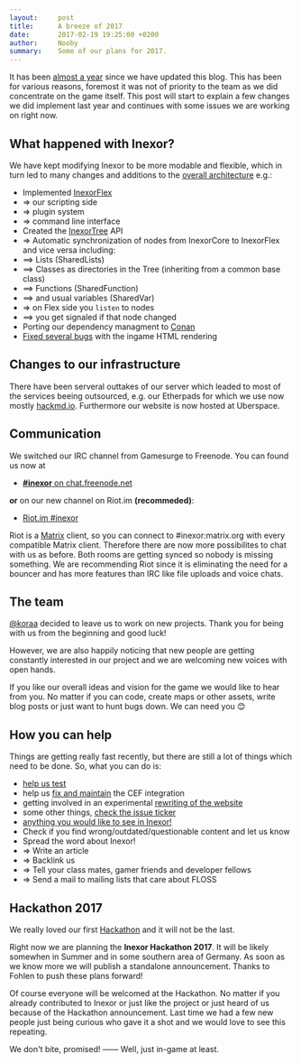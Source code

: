 ```yaml
---
layout:     post
title:      A breeze of 2017
date:       2017-02-19 19:25:00 +0200
author:     Nooby
summary:    Some of our plans for 2017.
---
```


It has been [almost a year](https://inexor.org/blog/2016/03-19-doxylamine-alpha-edition) since we have updated this blog. This has been for various reasons, foremost it was not of priority to the team as we did concentrate on the game itself.
This post will start to explain a few changes we did implement last year and continues with some issues we are working on right now.


## What happened with Inexor?
We have kept modifying Inexor to be more modable and flexible, which in turn led to many changes and additions to the [overall architecture](https://github.com/inexorgame/inexor-core/wiki/Overall-Architecture) e.g.:

* Implemented [InexorFlex](https://github.com/inexorgame/inexor-core/wiki/Inexor-Flex)
*  =>  our scripting side
*  =>  plugin system
*  =>  command line interface
* Created the [InexorTree](https://github.com/inexorgame/inexor-core/wiki/Inexor-Tree) API
*  =>  Automatic synchronization of nodes from InexorCore to InexorFlex and vice versa including:
*  ==>  Lists (SharedLists)
*  ==>  Classes as directories in the Tree (inheriting from a common base class)
*  ==>  Functions (SharedFunction)
*  ==>  and usual variables (SharedVar)
*  =>  on Flex side you `listen` to nodes
*  ==>  you get signaled if that node changed
* Porting our dependency managment to [Conan](https://www.conan.io)
* [Fixed several bugs](https://github.com/inexorgame/inexor-core/pull/350) with the ingame HTML rendering


## Changes to our infrastructure
There have been serveral outtakes of our server which leaded to most of the services beeing outsourced, e.g. our Etherpads for which we use now mostly [hackmd.io](https://hackmd.io/CYFhFYCYCMGYEYC0A2e9yJAYwKYENE4AOWRPHCABiz2AE5hLIg==#).
Furthermore our website is now hosted at Uberspace.


## Communication
We switched our IRC channel from Gamesurge to Freenode. You can found us now at

* [__#inexor__ on chat.freenode.net](https://webchat.freenode.net/?channels=#inexor)

**or** on our new channel on Riot.im **(recommeded)**:

* [Riot.im #inexor](https://riot.im/app/#/room/#inexor:matrix.org)

Riot is a [Matrix](http://matrix.org/) client, so you can connect to #inexor:matrix.org with every compatible Matrix client. Therefore there are now more possibilites to chat with us as before. Both rooms are getting synced so nobody is missing something. We are recommending Riot since it is eliminating the need for a bouncer and has more features than IRC like file uploads and voice chats.


## The team
[@koraa](https://github.com/koraa) decided to leave us to work on new projects. Thank you for being with us from the beginning and good luck!

However, we are also happily noticing that new people are getting constantly interested in our project and we are welcoming new voices with open hands.

If you like our overall ideas and vision for the game we would like to hear from you. No matter if you can code, create maps or other assets, write blog posts or just want to hunt bugs down. We can need you 😊


## How you can help
Things are getting really fast recently, but there are still a lot of things which need to be done. So, what you can do is:

* [help us test](https://github.com/inexorgame/inexor-core/wiki/Build)
* help us [fix and maintain](https://github.com/inexorgame/inexor-core/issues?q=cef+is%3Aopen) the CEF integration
* getting involved in an experimental [rewriting of the website](https://github.com/inexorgame/site)
* some other things, [check the issue ticker](https://github.com/inexorgame/inexor-core/issues?utf8=✓&q=is%3Aopen)
* [anything you would like to see in Inexor!](https://github.com/inexorgame/code#join-us)
* Check if you find wrong/outdated/questionable content and let us know
* Spread the word about Inexor!
*  =>  Write an article
*  =>  Backlink us
*  =>  Tell your class mates, gamer friends and developer fellows
*  =>  Send a mail to mailing lists that care about FLOSS


## Hackathon 2017
We really loved our first [Hackathon](https://inexor.org/blog/2015/12-17-hackathon-2015-report) and it will not be the last.

Right now we are planning the **Inexor Hackathon 2017**. It will be likely somewhen in Summer and in some southern area of Germany. As soon as we know more we will publish a standalone announcement. Thanks to Fohlen to push these plans forward!

Of course everyone will be welcomed at the Hackathon. No matter if you already contributed to Inexor or just like the project or just heard of us because of the Hackathon announcement. Last time we had a few new people just being curious who gave it a shot and we would love to see this repeating.

We don't bite, promised! —— Well, just in-game at least.
